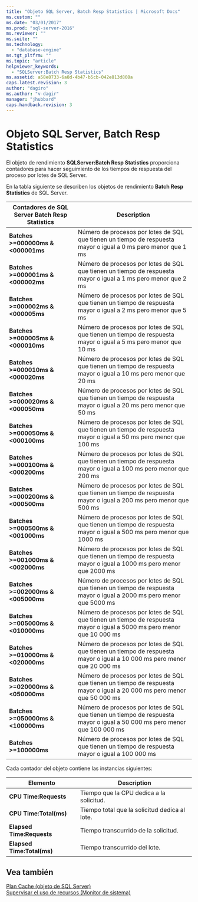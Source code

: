 ```yaml
---
title: "Objeto SQL Server, Batch Resp Statistics | Microsoft Docs"
ms.custom: ""
ms.date: "03/01/2017"
ms.prod: "sql-server-2016"
ms.reviewer: ""
ms.suite: ""
ms.technology: 
  - "database-engine"
ms.tgt_pltfrm: ""
ms.topic: "article"
helpviewer_keywords: 
  - "SQLServer:Batch Resp Statistics"
ms.assetid: a58e8733-6a8d-4b47-b5cb-042e813d808a
caps.latest.revision: 3
author: "dagiro"
ms.author: "v-dagir"
manager: "jhubbard"
caps.handback.revision: 3
---
```

# Objeto SQL Server, Batch Resp Statistics
El objeto de rendimiento **SQLServer:Batch Resp Statistics** proporciona contadores para hacer seguimiento de los tiempos de respuesta del proceso por lotes de SQL Server.

En la tabla siguiente se describen los objetos de rendimiento **Batch Resp Statistics** de SQL Server.


|**Contadores de SQL Server Batch Resp Statistics**|Description|  
|-------------|-----------------|  
|**Batches >=000000ms & \<000001ms**|Número de procesos por lotes de SQL que tienen un tiempo de respuesta mayor o igual a 0 ms pero menor que 1 ms|
|**Batches >=000001ms & \<000002ms**|Número de procesos por lotes de SQL que tienen un tiempo de respuesta mayor o igual a 1 ms pero menor que 2 ms|
|**Batches >=000002ms & \<000005ms**|Número de procesos por lotes de SQL que tienen un tiempo de respuesta mayor o igual a 2 ms pero menor que 5 ms|
|**Batches >=000005ms & \<000010ms**|Número de procesos por lotes de SQL que tienen un tiempo de respuesta mayor o igual a 5 ms pero menor que 10 ms|
|**Batches >=000010ms & \<000020ms**|Número de procesos por lotes de SQL que tienen un tiempo de respuesta mayor o igual a 10 ms pero menor que 20 ms|
|**Batches >=000020ms & \<000050ms**|Número de procesos por lotes de SQL que tienen un tiempo de respuesta mayor o igual a 20 ms pero menor que 50 ms|
|**Batches >=000050ms & \<000100ms**|Número de procesos por lotes de SQL que tienen un tiempo de respuesta mayor o igual a 50 ms pero menor que 100 ms|
|**Batches >=000100ms & \<000200ms**|Número de procesos por lotes de SQL que tienen un tiempo de respuesta mayor o igual a 100 ms pero menor que 200 ms|
|**Batches >=000200ms & \<000500ms**|Número de procesos por lotes de SQL que tienen un tiempo de respuesta mayor o igual a 200 ms pero menor que 500 ms|
|**Batches >=000500ms & \<001000ms**|Número de procesos por lotes de SQL que tienen un tiempo de respuesta mayor o igual a 500 ms pero menor que 1000 ms|
|**Batches >=001000ms & \<002000ms**|Número de procesos por lotes de SQL que tienen un tiempo de respuesta mayor o igual a 1000 ms pero menor que 2000 ms|
|**Batches >=002000ms & \<005000ms**|Número de procesos por lotes de SQL que tienen un tiempo de respuesta mayor o igual a 2000 ms pero menor que 5000 ms|
|**Batches >=005000ms & \<010000ms**|Número de procesos por lotes de SQL que tienen un tiempo de respuesta mayor o igual a 5000 ms pero menor que 10 000 ms|
|**Batches >=010000ms & \<020000ms**|Número de procesos por lotes de SQL que tienen un tiempo de respuesta mayor o igual a 10 000 ms pero menor que 20 000 ms|
|**Batches >=020000ms & \<050000ms**|Número de procesos por lotes de SQL que tienen un tiempo de respuesta mayor o igual a 20 000 ms pero menor que 50 000 ms|
|**Batches >=050000ms & \<100000ms**|Número de procesos por lotes de SQL que tienen un tiempo de respuesta mayor o igual a 50 000 ms pero menor que 100 000 ms| 
|**Batches >=100000ms**|Número de procesos por lotes de SQL que tienen un tiempo de respuesta mayor o igual a 100 000 ms| 

Cada contador del objeto contiene las instancias siguientes:  
  
|Elemento|Description|  
|----------|-----------------|  
|**CPU Time:Requests**|Tiempo que la CPU dedica a la solicitud.|  
|**CPU Time:Total(ms)**|Tiempo total que la solicitud dedica al lote.|  
|**Elapsed Time:Requests**|Tiempo transcurrido de la solicitud.|  
|**Elapsed Time:Total(ms)**|Tiempo transcurrido del lote.|  

## Vea también
[Plan Cache (objeto de SQL Server)](../../relational-databases/performance-monitor/sql-server-plan-cache-object.md)  
[Supervisar el uso de recursos (Monitor de sistema)](../../relational-databases/performance-monitor/monitor-resource-usage-system-monitor.md)  